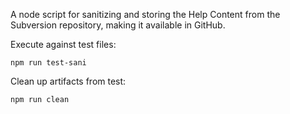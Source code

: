 A node script for sanitizing and storing the Help Content from the Subversion repository, making it available in GitHub.

Execute against test files:

    npm run test-sani
    
Clean up artifacts from test:

    npm run clean
    